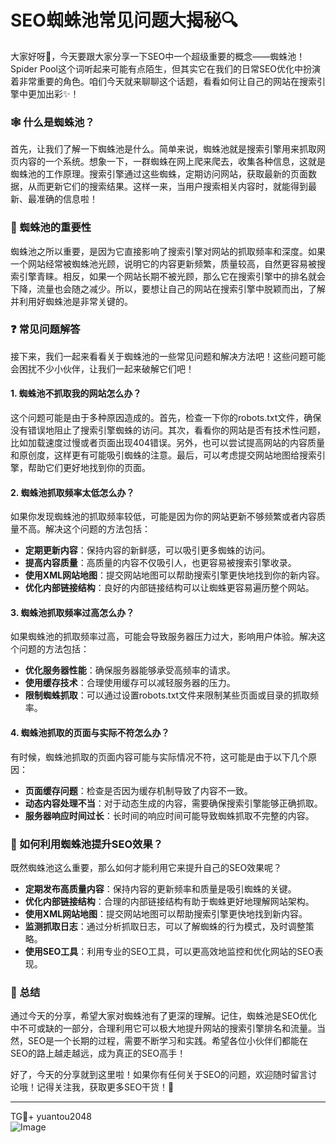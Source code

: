 # SEO蜘蛛池常见问题大揭秘🔍

大家好呀👋，今天要跟大家分享一下SEO中一个超级重要的概念——蜘蛛池！Spider Pool这个词听起来可能有点陌生，但其实它在我们的日常SEO优化中扮演着非常重要的角色。咱们今天就来聊聊这个话题，看看如何让自己的网站在搜索引擎中更加出彩✨！

### 🕸️ 什么是蜘蛛池？
首先，让我们了解一下蜘蛛池是什么。简单来说，蜘蛛池就是搜索引擎用来抓取网页内容的一个系统。想象一下，一群蜘蛛在网上爬来爬去，收集各种信息，这就是蜘蛛池的工作原理。搜索引擎通过这些蜘蛛，定期访问网站，获取最新的页面数据，从而更新它们的搜索结果。这样一来，当用户搜索相关内容时，就能得到最新、最准确的信息啦！

### 🤔 蜘蛛池的重要性
蜘蛛池之所以重要，是因为它直接影响了搜索引擎对网站的抓取频率和深度。如果一个网站经常被蜘蛛池光顾，说明它的内容更新频繁，质量较高，自然更容易被搜索引擎青睐。相反，如果一个网站长期不被光顾，那么它在搜索引擎中的排名就会下降，流量也会随之减少。所以，要想让自己的网站在搜索引擎中脱颖而出，了解并利用好蜘蛛池是非常关键的。

### ❓ 常见问题解答
接下来，我们一起来看看关于蜘蛛池的一些常见问题和解决方法吧！这些问题可能会困扰不少小伙伴，让我们一起来破解它们吧！

#### 1. **蜘蛛池不抓取我的网站怎么办？**
这个问题可能是由于多种原因造成的。首先，检查一下你的robots.txt文件，确保没有错误地阻止了搜索引擎蜘蛛的访问。其次，看看你的网站是否有技术性问题，比如加载速度过慢或者页面出现404错误。另外，也可以尝试提高网站的内容质量和原创度，这样更有可能吸引蜘蛛的注意。最后，可以考虑提交网站地图给搜索引擎，帮助它们更好地找到你的页面。

#### 2. **蜘蛛池抓取频率太低怎么办？**
如果你发现蜘蛛池的抓取频率较低，可能是因为你的网站更新不够频繁或者内容质量不高。解决这个问题的方法包括：
- **定期更新内容**：保持内容的新鲜感，可以吸引更多蜘蛛的访问。
- **提高内容质量**：高质量的内容不仅吸引人，也更容易被搜索引擎收录。
- **使用XML网站地图**：提交网站地图可以帮助搜索引擎更快地找到你的新内容。
- **优化内部链接结构**：良好的内部链接结构可以让蜘蛛更容易遍历整个网站。

#### 3. **蜘蛛池抓取频率过高怎么办？**
如果蜘蛛池的抓取频率过高，可能会导致服务器压力过大，影响用户体验。解决这个问题的方法包括：
- **优化服务器性能**：确保服务器能够承受高频率的请求。
- **使用缓存技术**：合理使用缓存可以减轻服务器的压力。
- **限制蜘蛛抓取**：可以通过设置robots.txt文件来限制某些页面或目录的抓取频率。

#### 4. **蜘蛛池抓取的页面与实际不符怎么办？**
有时候，蜘蛛池抓取的页面内容可能与实际情况不符，这可能是由于以下几个原因：
- **页面缓存问题**：检查是否因为缓存机制导致了内容不一致。
- **动态内容处理不当**：对于动态生成的内容，需要确保搜索引擎能够正确抓取。
- **服务器响应时间过长**：长时间的响应时间可能导致蜘蛛抓取不完整的内容。

### 🌟 如何利用蜘蛛池提升SEO效果？
既然蜘蛛池这么重要，那么如何才能利用它来提升自己的SEO效果呢？

- **定期发布高质量内容**：保持内容的更新频率和质量是吸引蜘蛛的关键。
- **优化内部链接结构**：合理的内部链接结构有助于蜘蛛更好地理解网站架构。
- **使用XML网站地图**：提交网站地图可以帮助搜索引擎更快地找到新内容。
- **监测抓取日志**：通过分析抓取日志，可以了解蜘蛛的行为模式，及时调整策略。
- **使用SEO工具**：利用专业的SEO工具，可以更高效地监控和优化网站的SEO表现。

### 🎉 总结
通过今天的分享，希望大家对蜘蛛池有了更深的理解。记住，蜘蛛池是SEO优化中不可或缺的一部分，合理利用它可以极大地提升网站的搜索引擎排名和流量。当然，SEO是一个长期的过程，需要不断学习和实践。希望各位小伙伴们都能在SEO的路上越走越远，成为真正的SEO高手！

好了，今天的分享就到这里啦！如果你有任何关于SEO的问题，欢迎随时留言讨论哦！记得关注我，获取更多SEO干货！👋

---

TG💪+ yuantou2048  
![Image](https://github.com/user-attachments/assets/42a5a4a5-fea9-4a1d-8aa0-73e57e430cca)
